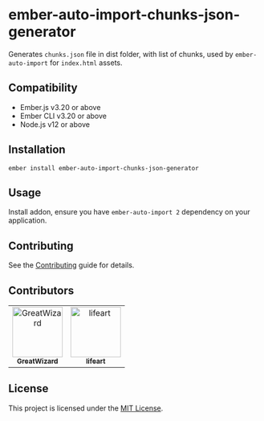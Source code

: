 # ember-auto-import-chunks-json-generator

Generates `chunks.json` file in dist folder, with list of chunks, used by `ember-auto-import` for `index.html` assets.

## Compatibility

- Ember.js v3.20 or above
- Ember CLI v3.20 or above
- Node.js v12 or above

## Installation

```
ember install ember-auto-import-chunks-json-generator
```

## Usage

Install addon, ensure you have `ember-auto-import 2` dependency on your application.

## Contributing

See the [Contributing](CONTRIBUTING.md) guide for details.

## Contributors

<!-- readme: contributors,ember-tomster/- -start -->
<table>
<tr>
    <td align="center">
        <a href="https://github.com/GreatWizard">
            <img src="https://avatars.githubusercontent.com/u/1322081?v=4" width="100;" alt="GreatWizard"/>
            <br />
            <sub><b>GreatWizard</b></sub>
        </a>
    </td>
    <td align="center">
        <a href="https://github.com/lifeart">
            <img src="https://avatars.githubusercontent.com/u/1360552?v=4" width="100;" alt="lifeart"/>
            <br />
            <sub><b>lifeart</b></sub>
        </a>
    </td></tr>
</table>
<!-- readme: contributors,ember-tomster/- -end -->

## License

This project is licensed under the [MIT License](LICENSE.md).
